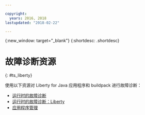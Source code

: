 ```yaml
---

copyright:
  years: 2016, 2018
lastupdated: "2018-02-22"

---
```


{:new_window: target="_blank"}
{:shortdesc: .shortdesc}

# 故障诊断资源
{: #ts_liberty}

使用以下资源对 Liberty for Java 应用程序和 buildpack 进行故障诊断：

* [运行时的故障诊断](../common/ts_runtimes.html#runtimes)
* [运行时的故障诊断：Liberty](../common/ts_runtimes.html#ts_liberty)
* [应用程序管理](../common/app_mng.html)
